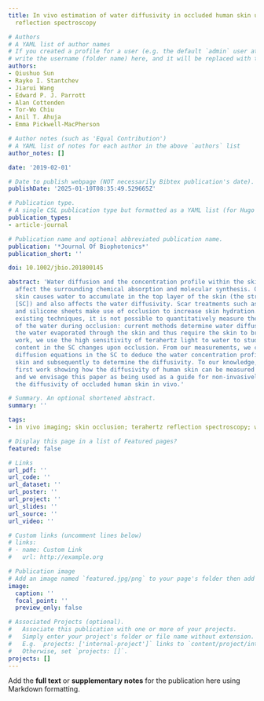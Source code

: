```yaml
---
title: In vivo estimation of water diffusivity in occluded human skin using terahertz
  reflection spectroscopy

# Authors
# A YAML list of author names
# If you created a profile for a user (e.g. the default `admin` user at `content/authors/admin/`), 
# write the username (folder name) here, and it will be replaced with their full name and linked to their profile.
authors:
- Qiushuo Sun
- Rayko I. Stantchev
- Jiarui Wang
- Edward P. J. Parrott
- Alan Cottenden
- Tor-Wo Chiu
- Anil T. Ahuja
- Emma Pickwell-MacPherson

# Author notes (such as 'Equal Contribution')
# A YAML list of notes for each author in the above `authors` list
author_notes: []

date: '2019-02-01'

# Date to publish webpage (NOT necessarily Bibtex publication's date).
publishDate: '2025-01-10T08:35:49.529665Z'

# Publication type.
# A single CSL publication type but formatted as a YAML list (for Hugo requirements).
publication_types:
- article-journal

# Publication name and optional abbreviated publication name.
publication: '*Journal Of Biophotonics*'
publication_short: ''

doi: 10.1002/jbio.201800145

abstract: 'Water diffusion and the concentration profile within the skin significantly
  affect the surrounding chemical absorption and molecular synthesis. Occluding the
  skin causes water to accumulate in the top layer of the skin (the stratum corneum
  [SC]) and also affects the water diffusivity. Scar treatments such as silicone gel
  and silicone sheets make use of occlusion to increase skin hydration. However with
  existing techniques, it is not possible to quantitatively measure the diffusivity
  of the water during occlusion: current methods determine water diffusivity by measuring
  the water evaporated through the skin and thus require the skin to breathe. In this
  work, we use the high sensitivity of terahertz light to water to study how the water
  content in the SC changes upon occlusion. From our measurements, we can solve the
  diffusion equations in the SC to deduce the water concentration profile in occluded
  skin and subsequently to determine the diffusivity. To our knowledge, this is the
  first work showing how the diffusivity of human skin can be measured during occlusion
  and we envisage this paper as being used as a guide for non-invasively determining
  the diffusivity of occluded human skin in vivo.'

# Summary. An optional shortened abstract.
summary: ''

tags:
- in vivo imaging; skin occlusion; terahertz reflection spectroscopy; water diffusivity

# Display this page in a list of Featured pages?
featured: false

# Links
url_pdf: ''
url_code: ''
url_dataset: ''
url_poster: ''
url_project: ''
url_slides: ''
url_source: ''
url_video: ''

# Custom links (uncomment lines below)
# links:
# - name: Custom Link
#   url: http://example.org

# Publication image
# Add an image named `featured.jpg/png` to your page's folder then add a caption below.
image:
  caption: ''
  focal_point: ''
  preview_only: false

# Associated Projects (optional).
#   Associate this publication with one or more of your projects.
#   Simply enter your project's folder or file name without extension.
#   E.g. `projects: ['internal-project']` links to `content/project/internal-project/index.md`.
#   Otherwise, set `projects: []`.
projects: []
---
```


Add the **full text** or **supplementary notes** for the publication here using Markdown formatting.
